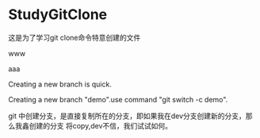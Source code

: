 ﻿# StudyGitClone
这是为了学习git clone命令特意创建的文件

www

aaa

Creating a new branch is quick.

Creating a new branch "demo".use  command "git switch -c demo".

git 中创建分支，是直接复制所在的分支，即如果我在dev分支创建新的分支，那么我鑫创建的分支
将copy,dev不信，我们试试如何。